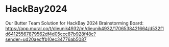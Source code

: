 # HackBay2024
Our Butter Team Solution for HackBay 2024
Brainstorming Board: https://app.mural.co/t/dieunik4932/m/dieunik4932/1706538421664/d532f1d64125567879562df4d05ccc87b928f48c?sender=ud20aecffb10ec34776ab5087
